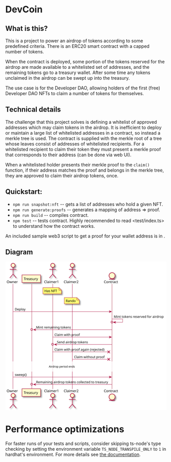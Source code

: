 # DevCoin

## What is this?

This is a project to power an airdrop of tokens according to some predefined criteria. There is an ERC20 smart contract with a capped number of tokens.

When the contract is deployed, some portion of the tokens reserved for the airdrop are made available to a whitelisted set of addresses, and the remaining tokens go to a treasury wallet. After some time any tokens unclaimed in the airdrop can be swept up into the treasury.

The use case is for the Developer DAO, allowing holders of the first (free) Developer DAO NFTs to claim a number of tokens for themselves.

## Technical details

The challenge that this project solves is defining a whitelist of approved addresses which may claim tokens in the airdrop. It is inefficient to deploy or maintain a large list of whitelisted addresses in a contract, so instead a merkle tree is used. The contract is supplied with the merkle root of a tree whose leaves consist of addresses of whitelisted recipients. For a whitelisted recipient to claim their token they must present a merkle proof that corresponds to their address (can be done via web UI).

When a whitelisted holder presents their merkle proof to the `claim()` function, if their address matches the proof and belongs in the merkle tree, they are approved to claim their airdrop tokens, once.

## Quickstart:

- `npm run snapshot:nft` -- gets a list of addresses who hold a given NFT.
- `npm run generate:proofs` -- generates a mapping of address => proof.
- `npm run build` -- compiles contract.
- `npm test` -- tests contract. Highly recommended to read <test/index.ts> to understand how the contract works.

An included sample web3 script to get a proof for your wallet address is in <web/>.

## Diagram

![Diagram](doc/diagram.svg)

# Performance optimizations

For faster runs of your tests and scripts, consider skipping ts-node's type checking by setting the environment variable `TS_NODE_TRANSPILE_ONLY` to `1` in hardhat's environment. For more details see [the documentation](https://hardhat.org/guides/typescript.html#performance-optimizations).
